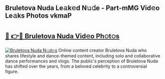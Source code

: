 ## Bruletova Nuda Le𝚊k𝚎d N𝚞𝚍e - Part-mMG Vid𝚎o Le𝚊ks Photos vkmaP

# <h2><a href="http://fbd67c.evod.top/?m=Bruletova+Nuda">🔗 👉🔴 Bruletova Nuda Vid𝚎o Ph𝚘t𝚘s</a></h2>

[![Bruletova Nuda N𝚞d𝚎s](https://i.imgur.com/8V9OHl7.gif)](http://fbd67c.evod.top/?m=Bruletova+Nuda)
Online content creator Bruletova Nuda who shares lifestyle and dance-themed content, including solo and collaborative dance performances and vlogs. The public's perception of Bruletova Nuda has shifted over the years, from a beloved celebrity to a controversial figure. 
